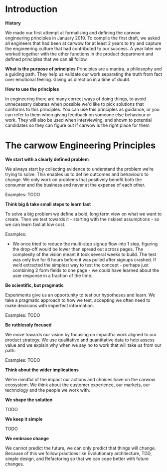 # Introduction

__History__

We made our first attempt at formalising and defining the carwow engineering principles in January 2019. To compile the first draft, we asked all engineers that had been at carwow for at least 2 years to try and capture the engineering culture that had contributed to our success.
A year later we worked together with the other functions in the product department and defined principles that we can all follow.

__What is the purpose of principles__
Principles are a mantra, a philosophy and a guiding path. They help us validate our work separating the truth from fact over emotional feeling. Giving us direction in a time of doubt.

__How to use the principles__

In engineering there are many correct ways of doing things, to avoid unnecessary debates when possible we'd like to pick solutions that conforms to this principles. You can use this principles as guidance, or you can refer to them when giving feedback on someone else behaviour or work.
They will also be used when interviewing, and shown to potential candidates so they can figure out if carwow is the right place for them

# The carwow Engineering Principles


__We start with a clearly defined problem__

We always start by collecting evidence to understand the problem we’re trying to solve. This enables us to define outcomes and behaviours to change.
We only work on problems that positively benefit both the consumer and the business and never at the expense of each other.

Examples: TODO

__Think big & take small steps to learn fast__

To solve a big problem we define a bold, long term view on what we want to create. Then we test towards it - starting with the riskiest assumptions - so we can learn fast at low cost.

Examples:
* We once tried to reduce the multi-step signup flow into 1 step, figuring the drop-off would be lower than spread out across pages. The complexity of the vision meant it took several weeks to build. The test was only live for 6 hours before it was pulled after signups crashed. If we’d extracted the simplest way to test the concept - perhaps just combining 2 form fields to one page - we could have learned about the user response in a fraction of the time.

__Be scientific, but pragmatic__

Experiments give us an opportunity to test our hypotheses and learn. We take a pragmatic approach to how we test, accepting we often need to make decisions with imperfect information. 

Examples: TODO

__Be ruthlessly focused__

We move towards our vision by focusing on impactful work aligned to our product strategy. We use qualitative and quantitative data to help assess value and we explain why when we say no to work that will take us from our path.

Examples: TODO

__Think about the wider implications__

We’re mindful of the impact our actions and choices have on the carwow ecosystem. We think about the customer experience, our markets, our technology and the people we work with. 

__We shape the solution__

TODO

__We keep it simple__

TODO

__We embrace change__

We cannot predict the future, we can only predict that things will change. Because of this we follow practices like Evolutionary architecture, TDD, simple design, and Refactoring so that we can cope better with future changes.
